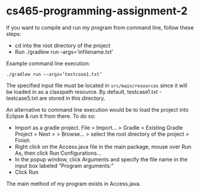 # cs465-programming-assignment-2

If you want to compile and run my program from command line, follow these steps:
- cd into the root directory of the project
- Run ./gradlew run –args=’infilename.txt’

Example command line execution:

`./gradlew run –-args=’testcase1.txt’`

The specified input file must be located in `src/main/resources` since it will be loaded in as a classpath resource. By default, testcase1.txt - testcase5.txt are stored in this directory.

An alternative to command line execution would be to load the project into Eclipse & run it from there. To do so:
- Import as a gradle project. File > Import… > Gradle > Existing Gradle Project > Next > > Browse… > select the root directory of the project > Finish
- Right click on the Access.java file in the main package, mouse over Run As, then click Run Configurations…
- In the popup window, click Arguments and specify the file name in the input box labeled “Program arguments:” 
- Click Run

The main method of my program exists in Access.java. 
